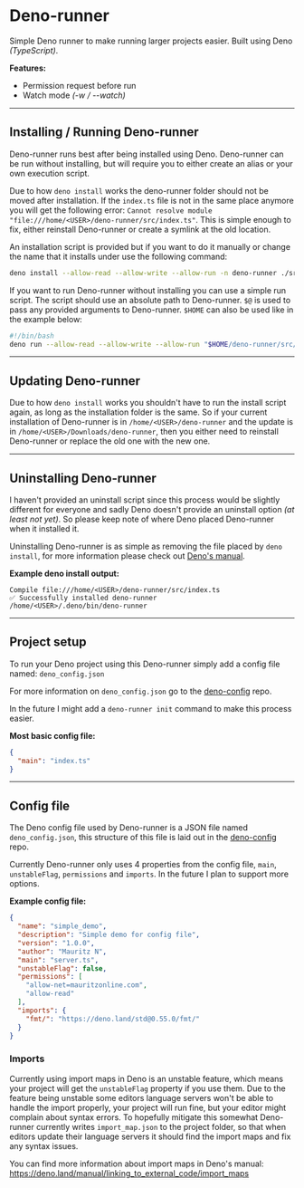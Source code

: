 # Deno-runner

Simple Deno runner to make running larger projects easier. Built using Deno *(TypeScript)*.

**Features:**
  - Permission request before run
  - Watch mode *(-w / --watch)*

-----

## Installing / Running Deno-runner

Deno-runner runs best after being installed using Deno. Deno-runner can be run without installing, but will require you to either create an alias or your own execution script.

Due to how `deno install` works the deno-runner folder should not be moved after installation. If the `index.ts` file is not in the same place anymore you will get the following error: `Cannot resolve module "file:///home/<USER>/deno-runner/src/index.ts"`. This is simple enough to fix, either reinstall Deno-runner or create a symlink at the old location.

An installation script is provided but if you want to do it manually or change the name that it installs under use the following command:

```bash
deno install --allow-read --allow-write --allow-run -n deno-runner ./src/index.ts
```

If you want to run Deno-runner without installing you can use a simple run script. The script should use an absolute path to Deno-runner. `$@` is used to pass any provided arguments to Deno-runner. `$HOME` can also be used like in the example below:

```bash
#!/bin/bash
deno run --allow-read --allow-write --allow-run "$HOME/deno-runner/src/index.ts" "$@"
```

-----

## Updating Deno-runner

Due to how `deno install` works you shouldn't have to run the install script again, as long as the installation folder is the same. So if your current installation of Deno-runner is in `/home/<USER>/deno-runner` and the update is in `/home/<USER>/Downloads/deno-runner`, then you either need to reinstall Deno-runner or replace the old one with the new one.

-----

## Uninstalling Deno-runner

I haven't provided an uninstall script since this process would be slightly different for everyone and sadly Deno doesn't provide an uninstall option *(at least not yet)*. So please keep note of where Deno placed Deno-runner when it installed it.

Uninstalling Deno-runner is as simple as removing the file placed by `deno install`, for more information please check out [Deno's manual](https://deno.land/manual/tools/script_installer).

**Example deno install output:**
```
Compile file:///home/<USER>/deno-runner/src/index.ts
✅ Successfully installed deno-runner
/home/<USER>/.deno/bin/deno-runner
```

-----

## Project setup

To run your Deno project using this Deno-runner simply add a config file named: `deno_config.json`

For more information on `deno_config.json` go to the [deno-config](https://github.com/mauritzn/deno-config) repo.

In the future I might add a `deno-runner init` command to make this process easier.

**Most basic config file:**
```json
{
  "main": "index.ts"
}
```

-----

## Config file

The Deno config file used by Deno-runner is a JSON file named `deno_config.json`, this structure of this file is laid out in the [deno-config](https://github.com/mauritzn/deno-config) repo.

Currently Deno-runner only uses 4 properties from the config file, `main`, `unstableFlag`, `permissions` and `imports`. In the future I plan to support more options.

**Example config file:**
```json
{
  "name": "simple_demo",
  "description": "Simple demo for config file",
  "version": "1.0.0",
  "author": "Mauritz N",
  "main": "server.ts",
  "unstableFlag": false,
  "permissions": [
    "allow-net=mauritzonline.com",
    "allow-read"
  ],
  "imports": {
    "fmt/": "https://deno.land/std@0.55.0/fmt/"
  }
}
```

### Imports

Currently using import maps in Deno is an unstable feature, which means your project will get the `unstableFlag` property if you use them. Due to the feature being unstable some editors language servers won't be able to handle the import properly, your project will run fine, but your editor might complain about syntax errors. To hopefully mitigate this somewhat Deno-runner currently writes `import_map.json` to the project folder, so that when editors update their language servers it should find the import maps and fix any syntax issues.

You can find more information about import maps in Deno's manual:
https://deno.land/manual/linking_to_external_code/import_maps